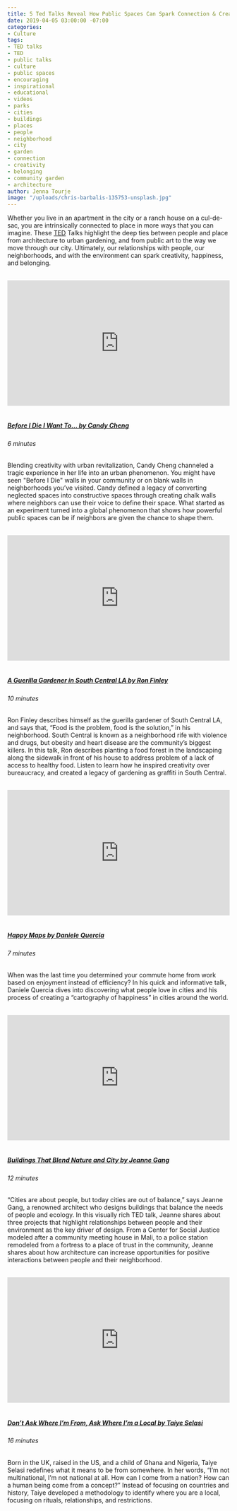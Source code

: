 ```yaml
---
title: 5 Ted Talks Reveal How Public Spaces Can Spark Connection & Creativity
date: 2019-04-05 03:00:00 -07:00
categories:
- Culture
tags:
- TED talks
- TED
- public talks
- culture
- public spaces
- encouraging
- inspirational
- educational
- videos
- parks
- cities
- buildings
- places
- people
- neighborhood
- city
- garden
- connection
- creativity
- belonging
- community garden
- architecture
author: Jenna Tourje
image: "/uploads/chris-barbalis-135753-unsplash.jpg"
---
```


Whether you live in an apartment in the city or a ranch house on a cul-de-sac, you are intrinsically connected to place in more ways that you can imagine. These [TED](https://www.ted.com/#/) Talks highlight the deep ties between people and place from architecture to urban gardening, and from public art to the way we move through our city. Ultimately, our relationships with people, our neighborhoods, and with the environment can spark creativity, happiness, and belonging.

<br>

<div style="max-width:854px"><div style="position:relative;height:0;padding-bottom:56.25%"><iframe src="https://embed.ted.com/talks/candy_chang_before_i_die_i_want_to" width="854" height="480" style="position:absolute;left:0;top:0;width:100%;height:100%" frameborder="0" scrolling="no" allowfullscreen></iframe></div></div> 

<br>

##### [Before I Die I Want To… by Candy Cheng](https://www.ted.com/talks/candy_chang_before_i_die_i_want_to)  
###### 6 minutes

Blending creativity with urban revitalization, Candy Cheng channeled a tragic experience in her life into an urban phenomenon. You might have seen "Before I Die" walls in your community or on blank walls in neighborhoods you’ve visited. Candy defined a legacy of converting neglected spaces into constructive spaces through creating chalk walls where neighbors can use their voice to define their space. What started as an experiment turned into a global phenomenon that shows how powerful public spaces can be if neighbors are given the chance to shape them.

<br>

<div style="max-width:854px"><div style="position:relative;height:0;padding-bottom:56.25%"><iframe src="https://embed.ted.com/talks/lang/en/ron_finley_a_guerilla_gardener_in_south_central_la" width="854" height="480" style="position:absolute;left:0;top:0;width:100%;height:100%" frameborder="0" scrolling="no" allowfullscreen></iframe></div></div>

<br>

##### [A Guerilla Gardener in South Central LA by Ron Finley](https://www.ted.com/talks/ron_finley_a_guerilla_gardener_in_south_central_la?language=en)  
###### 10 minutes

Ron Finley describes himself as the guerilla gardener of South Central LA, and says that, “Food is the problem, food is the solution,” in his neighborhood. South Central is known as a neighborhood rife with violence and drugs, but obesity and heart disease are the community’s biggest killers. In this talk, Ron describes planting a food forest in the landscaping along the sidewalk in front of his house to address problem of a lack of access to healthy food. Listen to learn how he inspired creativity over bureaucracy, and created a legacy of gardening as graffiti in South Central. 

<br>

<div style="max-width:854px"><div style="position:relative;height:0;padding-bottom:56.25%"><iframe src="https://embed.ted.com/talks/daniele_quercia_happy_maps" width="854" height="480" style="position:absolute;left:0;top:0;width:100%;height:100%" frameborder="0" scrolling="no" allowfullscreen></iframe></div></div>

<br>

##### [Happy Maps by Daniele Quercia](https://www.ted.com/talks/daniele_quercia_happy_maps)  
###### 7 minutes

When was the last time you determined your commute home from work based on enjoyment instead of efficiency? In his quick and informative talk, Daniele Quercia dives into discovering what people love in cities and his process of creating a “cartography of happiness” in cities around the world. 

<br>

<div style="max-width:854px"><div style="position:relative;height:0;padding-bottom:56.25%"><iframe src="https://embed.ted.com/talks/jeanne_gang_buildings_that_blend_nature_and_city" width="854" height="480" style="position:absolute;left:0;top:0;width:100%;height:100%" frameborder="0" scrolling="no" allowfullscreen></iframe></div></div>

<br>

##### [Buildings That Blend Nature and City by Jeanne Gang](https://www.ted.com/talks/jeanne_gang_buildings_that_blend_nature_and_city)  
###### 12 minutes

“Cities are about people, but today cities are out of balance,” says Jeanne Gang, a renowned architect who designs buildings that balance the needs of people and ecology. In this visually rich TED talk, Jeanne shares about three projects that highlight relationships between people and their environment as the key driver of design. From a Center for Social Justice modeled after a community meeting house in Mali, to a police station remodeled from a fortress to a place of trust in the community, Jeanne shares about how architecture can increase opportunities for positive interactions between people and their neighborhood.

<br>

<div style="max-width:854px"><div style="position:relative;height:0;padding-bottom:56.25%"><iframe src="https://embed.ted.com/talks/lang/en/taiye_selasi_don_t_ask_where_i_m_from_ask_where_i_m_a_local" width="854" height="480" style="position:absolute;left:0;top:0;width:100%;height:100%" frameborder="0" scrolling="no" allowfullscreen></iframe></div></div>

<br>

##### [Don’t Ask Where I’m From, Ask Where I’m a Local by Taiye Selasi](https://www.ted.com/talks/taiye_selasi_don_t_ask_where_i_m_from_ask_where_i_m_a_local?language=en)  
###### 16 minutes

Born in the UK, raised in the US, and a child of Ghana and Nigeria, Taiye Selasi redefines what it means to be from somewhere. In her words, “I’m not multinational, I’m not national at all. How can I come from a nation? How can a human being come from a concept?” Instead of focusing on countries and history, Taiye developed a methodology to identify where you are a local, focusing on rituals, relationships, and restrictions. 